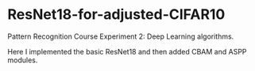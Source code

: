 # ResNet18-for-adjusted-CIFAR10
Pattern Recognition Course Experiment 2: Deep Learning algorithms.

Here I implemented the basic ResNet18 and then added CBAM and ASPP modules.
